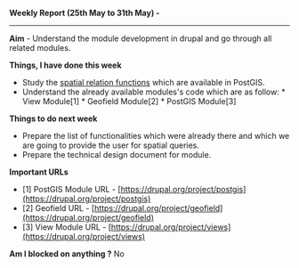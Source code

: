 **Weekly Report (25th May to 31th May) -**

***

**Aim** - Understand the module development in drupal and go through all related modules.

**Things, I have done this week**
* Study the [spatial relation functions](http://postgis.net/docs/manual-2.0/reference.html#Spatial_Relationships_Measurements) which are available in PostGIS.
* Understand the already available modules's code which are as follow:
       * View Module[1]
       * Geofield Module[2]
       * PostGIS Module[3]

**Things to do next week**
* Prepare the list of functionalities which were already there and which we are going to provide the user for spatial queries.
* Prepare the technical design document for module. 

**Important URLs**
* [1] PostGIS Module URL - [https://drupal.org/project/postgis](https://drupal.org/project/postgis)
* [2] Geofield URL - [https://drupal.org/project/geofield](https://drupal.org/project/geofield)
* [3] View Module URL - [https://drupal.org/project/views](https://drupal.org/project/views)

**Am I blocked on anything ?**
No
